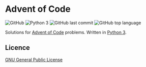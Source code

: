 # Advent of Code

![GitHub](https://img.shields.io/github/license/dplocki/advent-of-code)
![Python 3](https://img.shields.io/badge/python-3.8.5-informational])
![GitHub last commit](https://img.shields.io/github/last-commit/dplocki/advent-of-code)
![GitHub top language](https://img.shields.io/github/languages/top/dplocki/advent-of-code)

Solutions for [Advent of Code](https://adventofcode.com/) problems.
Written in [Python 3](https://www.python.org/).

## Licence

[GNU General Public License](LICENSE)
